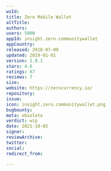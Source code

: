 ```yaml
---
wsId: 
title: Zero Mobile Wallet
altTitle: 
authors: 
users: 5000
appId: insight.zero.communitywallet
appCountry: 
released: 2018-07-09
updated: 2019-01-01
version: 1.0.1
stars: 4.6
ratings: 67
reviews: 7
size: 
website: https://zerocurrency.io/
repository: 
issue: 
icon: insight.zero.communitywallet.png
bugbounty: 
meta: obsolete
verdict: wip
date: 2021-10-05
signer: 
reviewArchive: 
twitter: 
social: 
redirect_from: 

---
```


